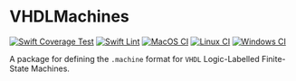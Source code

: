 # VHDLMachines

[![Swift Coverage Test](https://github.com/mipalgu/VHDLMachines/actions/workflows/cov.yml/badge.svg)](https://github.com/mipalgu/VHDLMachines/actions/workflows/cov.yml)
[![Swift Lint](https://github.com/mipalgu/VHDLMachines/actions/workflows/swiftlint.yml/badge.svg)](https://github.com/mipalgu/VHDLMachines/actions/workflows/swiftlint.yml)
[![MacOS CI](https://github.com/mipalgu/VHDLMachines/actions/workflows/ci-macOS.yml/badge.svg)](https://github.com/mipalgu/VHDLMachines/actions/workflows/ci-macOS.yml)
[![Linux CI](https://github.com/mipalgu/VHDLMachines/actions/workflows/ci-linux.yml/badge.svg)](https://github.com/mipalgu/VHDLMachines/actions/workflows/ci-linux.yml)
[![Windows CI](https://github.com/mipalgu/VHDLMachines/actions/workflows/ci-windows.yml/badge.svg)](https://github.com/mipalgu/VHDLMachines/actions/workflows/ci-windows.yml)

A package for defining the `.machine` format for `VHDL` Logic-Labelled Finite-State Machines.
